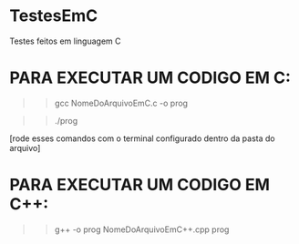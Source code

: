 # TestesEmC

Testes feitos em linguagem C

# PARA EXECUTAR UM CODIGO EM C:

> > gcc NomeDoArquivoEmC.c -o prog

> > ./prog

[rode esses comandos com o terminal configurado dentro da pasta do arquivo]

# PARA EXECUTAR UM CODIGO EM C++:

> > g++ -o prog NomeDoArquivoEmC++.cpp
> > prog
